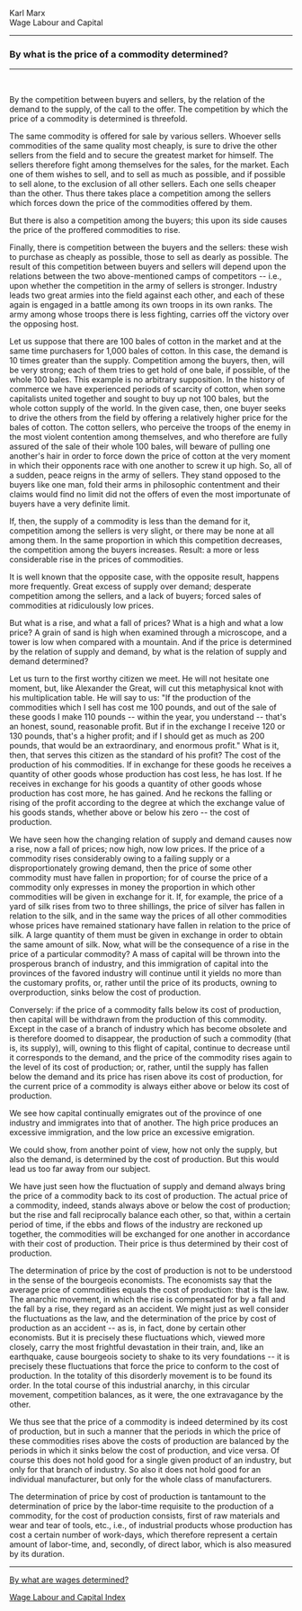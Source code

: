 Karl Marx\
Wage Labour and Capital

------------------------------------------------------------------------

### By what is the price of a commodity determined?

------------------------------------------------------------------------

 

By the competition between buyers and sellers, by the relation of the
demand to the supply, of the call to the offer. The competition by which
the price of a commodity is determined is threefold.

The same commodity is offered for sale by various sellers. Whoever sells
commodities of the same quality most cheaply, is sure to drive the other
sellers from the field and to secure the greatest market for himself.
The sellers therefore fight among themselves for the sales, for the
market. Each one of them wishes to sell, and to sell as much as
possible, and if possible to sell alone, to the exclusion of all other
sellers. Each one sells cheaper than the other. Thus there takes place a
competition among the sellers which forces down the price of the
commodities offered by them.

But there is also a competition among the buyers; this upon its side
causes the price of the proffered commodities to rise.

Finally, there is competition between the buyers and the sellers: these
wish to purchase as cheaply as possible, those to sell as dearly as
possible. The result of this competition between buyers and sellers will
depend upon the relations between the two above-mentioned camps of
competitors -- i.e., upon whether the competition in the army of sellers
is stronger. Industry leads two great armies into the field against each
other, and each of these again is engaged in a battle among its own
troops in its own ranks. The army among whose troops there is less
fighting, carries off the victory over the opposing host.

Let us suppose that there are 100 bales of cotton in the market and at
the same time purchasers for 1,000 bales of cotton. In this case, the
demand is 10 times greater than the supply. Competition among the
buyers, then, will be very strong; each of them tries to get hold of one
bale, if possible, of the whole 100 bales. This example is no arbitrary
supposition. In the history of commerce we have experienced periods of
scarcity of cotton, when some capitalists united together and sought to
buy up not 100 bales, but the whole cotton supply of the world. In the
given case, then, one buyer seeks to drive the others from the field by
offering a relatively higher price for the bales of cotton. The cotton
sellers, who perceive the troops of the enemy in the most violent
contention among themselves, and who therefore are fully assured of the
sale of their whole 100 bales, will beware of pulling one another\'s
hair in order to force down the price of cotton at the very moment in
which their opponents race with one another to screw it up high. So, all
of a sudden, peace reigns in the army of sellers. They stand opposed to
the buyers like one man, fold their arms in philosophic contentment and
their claims would find no limit did not the offers of even the most
importunate of buyers have a very definite limit.

If, then, the supply of a commodity is less than the demand for it,
competition among the sellers is very slight, or there may be none at
all among them. In the same proportion in which this competition
decreases, the competition among the buyers increases. Result: a more or
less considerable rise in the prices of commodities.

It is well known that the opposite case, with the opposite result,
happens more frequently. Great excess of supply over demand; desperate
competition among the sellers, and a lack of buyers; forced sales of
commodities at ridiculously low prices.

But what is a rise, and what a fall of prices? What is a high and what a
low price? A grain of sand is high when examined through a microscope,
and a tower is low when compared with a mountain. And if the price is
determined by the relation of supply and demand, by what is the relation
of supply and demand determined?

Let us turn to the first worthy citizen we meet. He will not hesitate
one moment, but, like Alexander the Great, will cut this metaphysical
knot with his multiplication table. He will say to us: \"If the
production of the commodities which I sell has cost me 100 pounds, and
out of the sale of these goods I make 110 pounds -- within the year, you
understand -- that\'s an honest, sound, reasonable profit. But if in the
exchange I receive 120 or 130 pounds, that\'s a higher profit; and if I
should get as much as 200 pounds, that would be an extraordinary, and
enormous profit.\" What is it, then, that serves this citizen as the
standard of his profit? The cost of the production of his commodities.
If in exchange for these goods he receives a quantity of other goods
whose production has cost less, he has lost. If he receives in exchange
for his goods a quantity of other goods whose production has cost more,
he has gained. And he reckons the falling or rising of the profit
according to the degree at which the exchange value of his goods stands,
whether above or below his zero -- the cost of production.

We have seen how the changing relation of supply and demand causes now a
rise, now a fall of prices; now high, now low prices. If the price of a
commodity rises considerably owing to a failing supply or a
disproportionately growing demand, then the price of some other
commodity must have fallen in proportion; for of course the price of a
commodity only expresses in money the proportion in which other
commodities will be given in exchange for it. If, for example, the price
of a yard of silk rises from two to three shillings, the price of silver
has fallen in relation to the silk, and in the same way the prices of
all other commodities whose prices have remained stationary have fallen
in relation to the price of silk. A large quantity of them must be given
in exchange in order to obtain the same amount of silk. Now, what will
be the consequence of a rise in the price of a particular commodity? A
mass of capital will be thrown into the prosperous branch of industry,
and this immigration of capital into the provinces of the favored
industry will continue until it yields no more than the customary
profits, or, rather until the price of its products, owning to
overproduction, sinks below the cost of production.

Conversely: if the price of a commodity falls below its cost of
production, then capital will be withdrawn from the production of this
commodity. Except in the case of a branch of industry which has become
obsolete and is therefore doomed to disappear, the production of such a
commodity (that is, its supply), will, owning to this flight of capital,
continue to decrease until it corresponds to the demand, and the price
of the commodity rises again to the level of its cost of production; or,
rather, until the supply has fallen below the demand and its price has
risen above its cost of production, for the current price of a commodity
is always either above or below its cost of production.

We see how capital continually emigrates out of the province of one
industry and immigrates into that of another. The high price produces an
excessive immigration, and the low price an excessive emigration.

We could show, from another point of view, how not only the supply, but
also the demand, is determined by the cost of production. But this would
lead us too far away from our subject.

We have just seen how the fluctuation of supply and demand always bring
the price of a commodity back to its cost of production. The actual
price of a commodity, indeed, stands always above or below the cost of
production; but the rise and fall reciprocally balance each other, so
that, within a certain period of time, if the ebbs and flows of the
industry are reckoned up together, the commodities will be exchanged for
one another in accordance with their cost of production. Their price is
thus determined by their cost of production.

The determination of price by the cost of production is not to be
understood in the sense of the bourgeois economists. The economists say
that the average price of commodities equals the cost of production:
that is the law. The anarchic movement, in which the rise is compensated
for by a fall and the fall by a rise, they regard as an accident. We
might just as well consider the fluctuations as the law, and the
determination of the price by cost of production as an accident -- as
is, in fact, done by certain other economists. But it is precisely these
fluctuations which, viewed more closely, carry the most frightful
devastation in their train, and, like an earthquake, cause bourgeois
society to shake to its very foundations -- it is precisely these
fluctuations that force the price to conform to the cost of production.
In the totality of this disorderly movement is to be found its order. In
the total course of this industrial anarchy, in this circular movement,
competition balances, as it were, the one extravagance by the other.

We thus see that the price of a commodity is indeed determined by its
cost of production, but in such a manner that the periods in which the
price of these commodities rises above the costs of production are
balanced by the periods in which it sinks below the cost of production,
and vice versa. Of course this does not hold good for a single given
product of an industry, but only for that branch of industry. So also it
does not hold good for an individual manufacturer, but only for the
whole class of manufacturers.

The determination of price by cost of production is tantamount to the
determination of price by the labor-time requisite to the production of
a commodity, for the cost of production consists, first of raw materials
and wear and tear of tools, etc., i.e., of industrial products whose
production has cost a certain number of work-days, which therefore
represent a certain amount of labor-time, and, secondly, of direct
labor, which is also measured by its duration.

------------------------------------------------------------------------

[By what are wages determined?](ch04.htm)

[Wage Labour and Capital Index](index.htm)
